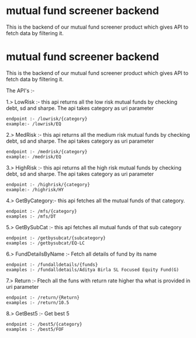 # mutual fund screener backend

This is the backend of our mutual fund screener product which gives API to fetch data by filtering it.

# mutual fund screener backend

This is the backend of our mutual fund screener product which gives API to fetch data by filtering it.


The API's :-

1.>  LowRisk :- this api returns all the low risk mutual funds by checking debt, sd and sharpe. The api takes 
category as uri parameter

 	endpoint :- /lowrisk/{category}
	example:- /lowrisk/EQ

2.>  MedRisk :- this api returns all the medium risk mutual funds by checking debt, sd and sharpe. The api takes 
category as uri parameter

 	endpoint :- /medrisk/{category}
	example:- /medrisk/EQ

3.>  HighRisk :- this api returns all the high risk mutual funds by checking debt, sd and sharpe. The api takes 
category as uri parameter

 	endpoint :- /highrisk/{category}
	example:- /highrisk/HY

4.> GetByCategory:- this api fetches all the mutual funds of that category.

	endpoint :- /mfs/{category}
	examples :- /mfs/DT

5.> GetBySubCat :- this api fetches all mutual funds of that sub category

	endpoint :- /getbysubcat/{subcategory}
	examples :- /getbysubcat/EQ-LC

6.> FundDetailsByName :- Fetch all details of fund by its name

	endpoint :- /fundalldetails/{funds}
	examples :- /fundalldetails/Aditya Birla SL Focused Equity Fund(G)

7.> Return :- Ftech all the funs with return rate higher tha what is provided in uri parameter

	endpoint :- /return/{Return}
	examples :- /return/10.5

8.> GetBest5 :- Get best 5

	endpoint :- /best5/{category}
	examples :- /best5/FOF
